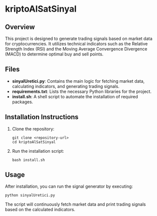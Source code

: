 # kriptoAlSatSinyal

## Overview
This project is designed to generate trading signals based on market data for cryptocurrencies. It utilizes technical indicators such as the Relative Strength Index (RSI) and the Moving Average Convergence Divergence (MACD) to determine optimal buy and sell points.

## Files
- **sinyalUretici.py**: Contains the main logic for fetching market data, calculating indicators, and generating trading signals.
- **requirements.txt**: Lists the necessary Python libraries for the project.
- **install.sh**: A shell script to automate the installation of required packages.

## Installation Instructions
1. Clone the repository:
   ```
   git clone <repository-url>
   cd kriptoAlSatSinyal
   ```

2. Run the installation script:
   ```
   bash install.sh
   ```

## Usage
After installation, you can run the signal generator by executing:
```
python sinyalUretici.py
```
The script will continuously fetch market data and print trading signals based on the calculated indicators.